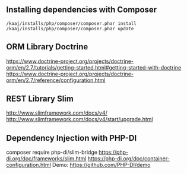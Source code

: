## Installing dependencies with Composer
    
    /kaaj/installs/php/composer/composer.phar install
    /kaaj/installs/php/composer/composer.phar update

## ORM Library Doctrine
<https://www.doctrine-project.org/projects/doctrine-orm/en/2.7/tutorials/getting-started.html#getting-started-with-doctrine>
<https://www.doctrine-project.org/projects/doctrine-orm/en/2.7/reference/configuration.html>

## REST Library Slim
<http://www.slimframework.com/docs/v4/>
<http://www.slimframework.com/docs/v4/start/upgrade.html>

## Dependency Injection with PHP-DI
composer require php-di/slim-bridge
<https://php-di.org/doc/frameworks/slim.html>
<https://php-di.org/doc/container-configuration.html>
Demo: <https://github.com/PHP-DI/demo>
